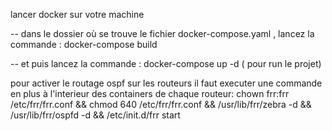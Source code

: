 lancer docker sur votre machine


-- dans le dossier où se trouve le fichier docker-compose.yaml , lancez la commande : docker-compose build



-- et puis lancez la commande : docker-compose up -d  ( pour run le projet)



pour activer le routage ospf sur les routeurs il faut executer une commande en plus à l'interieur des containers de chaque routeur: 
chown frr:frr /etc/frr/frr.conf && chmod 640 /etc/frr/frr.conf && /usr/lib/frr/zebra -d && /usr/lib/frr/ospfd -d && /etc/init.d/frr start
